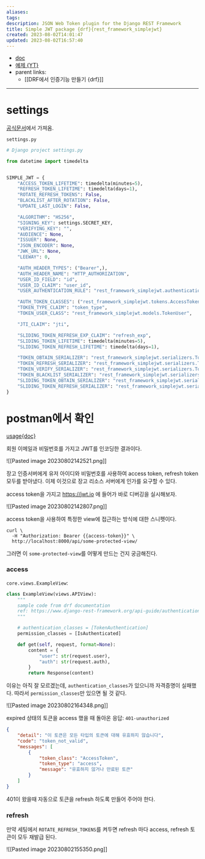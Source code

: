 ```yaml
---
aliases: 
tags: 
description: JSON Web Token plugin for the Django REST Framework
title: Simple JWT package {drf}{rest_framework_simplejwt}
created: 2023-08-02T14:01:47
updated: 2023-08-02T16:57:40
---
```

- [doc](https://django-rest-framework-simplejwt.readthedocs.io/en/latest/getting_started.html)
- [예제 {YT}](https://youtu.be/AfYfvjP1hK8?t=1228)
- parent links:
	- [[DRF에서 인증기능 만들기 {drf}]]
___

# settings

[공식문서](https://django-rest-framework-simplejwt.readthedocs.io/en/latest/settings.html)에서 가져옴.

`settings.py`

```python
# Django project settings.py

from datetime import timedelta


SIMPLE_JWT = {
    "ACCESS_TOKEN_LIFETIME": timedelta(minutes=5),
    "REFRESH_TOKEN_LIFETIME": timedelta(days=1),
    "ROTATE_REFRESH_TOKENS": False,
    "BLACKLIST_AFTER_ROTATION": False,
    "UPDATE_LAST_LOGIN": False,

    "ALGORITHM": "HS256",
    "SIGNING_KEY": settings.SECRET_KEY,
    "VERIFYING_KEY": "",
    "AUDIENCE": None,
    "ISSUER": None,
    "JSON_ENCODER": None,
    "JWK_URL": None,
    "LEEWAY": 0,

    "AUTH_HEADER_TYPES": ("Bearer",),
    "AUTH_HEADER_NAME": "HTTP_AUTHORIZATION",
    "USER_ID_FIELD": "id",
    "USER_ID_CLAIM": "user_id",
    "USER_AUTHENTICATION_RULE": "rest_framework_simplejwt.authentication.default_user_authentication_rule",

    "AUTH_TOKEN_CLASSES": ("rest_framework_simplejwt.tokens.AccessToken",),
    "TOKEN_TYPE_CLAIM": "token_type",
    "TOKEN_USER_CLASS": "rest_framework_simplejwt.models.TokenUser",

    "JTI_CLAIM": "jti",

    "SLIDING_TOKEN_REFRESH_EXP_CLAIM": "refresh_exp",
    "SLIDING_TOKEN_LIFETIME": timedelta(minutes=5),
    "SLIDING_TOKEN_REFRESH_LIFETIME": timedelta(days=1),

    "TOKEN_OBTAIN_SERIALIZER": "rest_framework_simplejwt.serializers.TokenObtainPairSerializer",
    "TOKEN_REFRESH_SERIALIZER": "rest_framework_simplejwt.serializers.TokenRefreshSerializer",
    "TOKEN_VERIFY_SERIALIZER": "rest_framework_simplejwt.serializers.TokenVerifySerializer",
    "TOKEN_BLACKLIST_SERIALIZER": "rest_framework_simplejwt.serializers.TokenBlacklistSerializer",
    "SLIDING_TOKEN_OBTAIN_SERIALIZER": "rest_framework_simplejwt.serializers.TokenObtainSlidingSerializer",
    "SLIDING_TOKEN_REFRESH_SERIALIZER": "rest_framework_simplejwt.serializers.TokenRefreshSlidingSerializer",
}
```

# postman에서 확인

[usage{doc}](https://django-rest-framework-simplejwt.readthedocs.io/en/latest/getting_started.html#usage)  

회원 이메일과 비밀번호를 가지고 JWT를 인코딩한 결과이다. 

![[Pasted image 20230802142521.png]]  

장고 인증서버에게 유저 아이디와 비밀번호를 사용하여 access token, refresh token 모두를 받아냈다. 이제 이것으로 장고 리소스 서버에게 인가를 요구할 수 있다.

access token을 가지고 <https://jwt.io> 에 들어가 바로 디버깅을 실시해보자.  

![[Pasted image 20230802142807.png]]

access token을 사용하여 특정한 view에 접근하는 방식에 대한 스니펫이다.

```shell
curl \
  -H "Authorization: Bearer {{access-token}}" \
  http://localhost:8000/api/some-protected-view/
```

그러면 이 `some-protected-view`를 어떻게 만드는 건지 궁금해진다.

### access

`core.views.ExampleView`:

```python
class ExampleView(views.APIView):
    """
    sample code from drf documentation
    ref: https://www.django-rest-framework.org/api-guide/authentication/#setting-the-authentication-scheme
    """

    # authentication_classes = [TokenAuthentication]
    permission_classes = [IsAuthenticated]

    def get(self, request, format=None):
        content = {
            "user": str(request.user),
            "auth": str(request.auth),
        }
        return Response(content)
```

이유는 아직 잘 모르겠는데, `authentication_classes`가 있으니까 자격증명이 실패했다. 따라서 `permission_classes`만 있으면 될 것 같다.

![[Pasted image 20230802164348.png]]

expired 상태의 토큰을 access 했을 때 돌아온 응답: `401-unauthorized`

```json
{
    "detail": "이 토큰은 모든 타입의 토큰에 대해 유효하지 않습니다",
    "code": "token_not_valid",
    "messages": [
        {
            "token_class": "AccessToken",
            "token_type": "access",
            "message": "유효하지 않거나 만료된 토큰"
        }
    ]
}
```

401이 왔을때 자동으로 토큰을 refresh 하도록 만들어 주어야 한다.

### refresh

만약 세팅에서 `ROTATE_REFRESH_TOKENS`를 켜두면 refresh 마다 access, refresh 토큰이 모두 재발급 된다.

![[Pasted image 20230802155350.png]]
